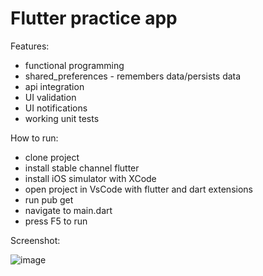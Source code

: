 # Flutter practice app

Features:

- functional programming
- shared_preferences - remembers data/persists data
- api integration
- UI validation
- UI notifications
- working unit tests

How to run:

- clone project
- install stable channel flutter
- install iOS simulator with XCode
- open project in VsCode with flutter and dart extensions
- run pub get
- navigate to main.dart
- press F5 to run 

Screenshot:

![image](https://github.com/jfajardo-equinix/TodoApp/assets/116493362/0fcb2729-46e0-48ed-ba6a-e3bab6585a5d)
